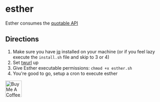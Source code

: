 # esther

Esther consumes the [quotable API](https://github.com/lukePeavey/quotable)

## Directions

1. Make sure you have [jq](https://stedolan.github.io/jq/) installed on your machine (or if you feel lazy execute the `install.sh` file and skip to 3 or 4)
2. Set [twurl](https://developer.twitter.com/en/docs) up
3. Give Esther executable permissions: `chmod +x esther.sh`
4. You're good to go, setup a cron to execute esther

<a href="https://www.buymeacoffee.com/YkwcZVO" target="_blank"><img src="https://cdn.buymeacoffee.com/buttons/default-orange.png" alt="Buy Me A Coffee" height="51"></a>
